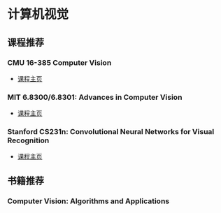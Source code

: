 # 计算机视觉

## 课程推荐

### CMU 16-385 Computer Vision

- [课程主页](http://16385.courses.cs.cmu.edu/fall2024/home)

### MIT 6.8300/6.8301: Advances in Computer Vision

- [课程主页](http://6.8300.csail.mit.edu/sp23/schedule.html)

### Stanford CS231n: Convolutional Neural Networks for Visual Recognition

- [课程主页](http://cs231n.stanford.edu/)

## 书籍推荐

### Computer Vision: Algorithms and Applications